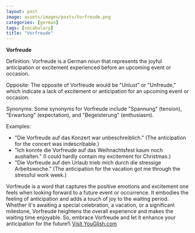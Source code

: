 ```yaml
---
layout: post
image: assets/images/posts/Vorfreude.png
categories: [german]
tags: [vocabulary]
title: "Vorfreude"
---
```


**Vorfreude**

Definition: Vorfreude is a German noun that represents the joyful anticipation or excitement experienced before an upcoming event or occasion.

Opposite: The opposite of Vorfreude would be "Unlust" or "Unfreude," which indicate a lack of excitement or anticipation for an upcoming event or occasion.

Synonyms: Some synonyms for Vorfreude include "Spannung" (tension), "Erwartung" (expectation), and "Begeisterung" (enthusiasm).

Examples:
- "Die Vorfreude auf das Konzert war unbeschreiblich." (The anticipation for the concert was indescribable.)
- "Ich konnte die Vorfreude auf das Weihnachtsfest kaum noch aushalten." (I could hardly contain my excitement for Christmas.)
- "Die Vorfreude auf den Urlaub trieb mich durch die stressige Arbeitswoche." (The anticipation for the vacation got me through the stressful work week.)

Vorfreude is a word that captures the positive emotions and excitement one feels when looking forward to a future event or occurrence. It embodies the feeling of anticipation and adds a touch of joy to the waiting period. Whether it's awaiting a special celebration, a vacation, or a significant milestone, Vorfreude heightens the overall experience and makes the waiting time enjoyable. So, embrace Vorfreude and let it enhance your anticipation for the future!\ <a id="yg-widget-0" class="youglish-widget" data-query="Vorfreude" data-lang="german" data-components="8412" data-auto-start="0" data-bkg-color="theme_light" data-title="How%20to%20pronounce%20Vorfreude%20in%20German"  rel="nofollow" href="https://youglish.com">Visit YouGlish.com</a><script async src="https://youglish.com/public/emb/widget.js" charset="utf-8"></script>
